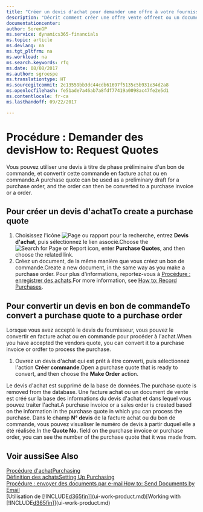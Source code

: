 ```yaml
---
title: "Créer un devis d'achat pour demander une offre à votre fournisseur | Microsoft Docs"
description: "Décrit comment créer une offre vente offrent ou un document de demande de proposition pour enregistrer votre offre à un client pour vendre des produits dans certaines conditions."
documentationcenter: 
author: SorenGP
ms.service: dynamics365-financials
ms.topic: article
ms.devlang: na
ms.tgt_pltfrm: na
ms.workload: na
ms.search.keywords: rfq
ms.date: 08/08/2017
ms.author: sgroespe
ms.translationtype: HT
ms.sourcegitcommit: 2c13559bb3dc44cdb61697f5135c5b931e34d2a8
ms.openlocfilehash: fe51ade7a46ab7a8fdf77419a0098ac47fe2e5d1
ms.contentlocale: fr-ca
ms.lasthandoff: 09/22/2017

---
```

# <a name="how-to-request-quotes"></a><span data-ttu-id="4a721-103">Procédure : Demander des devis</span><span class="sxs-lookup"><span data-stu-id="4a721-103">How to: Request Quotes</span></span>
<span data-ttu-id="4a721-104">Vous pouvez utiliser une devis à titre de phase préliminaire d'un bon de commande, et convertir cette commande en facture achat ou en commande.</span><span class="sxs-lookup"><span data-stu-id="4a721-104">A purchase quote can be used as a preliminary draft for a purchase order, and the order can then be converted to a purchase invoice or a order.</span></span>


## <a name="to-create-a-purchase-quote"></a><span data-ttu-id="4a721-105">Pour créer un devis d'achat</span><span class="sxs-lookup"><span data-stu-id="4a721-105">To create a purchase quote</span></span>
1. <span data-ttu-id="4a721-106">Choisissez l'icône ![Page ou rapport pour la recherche](media/ui-search/search_small.png "icône Page ou rapport pour la recherche"), entrez **Devis d'achat**, puis sélectionnez le lien associé.</span><span class="sxs-lookup"><span data-stu-id="4a721-106">Choose the ![Search for Page or Report](media/ui-search/search_small.png "Search for Page or Report icon") icon, enter **Purchase Quotes**, and then choose the related link.</span></span>
2. <span data-ttu-id="4a721-107">Créez un document, de la même manière que vous créez un bon de commande.</span><span class="sxs-lookup"><span data-stu-id="4a721-107">Create a new document, in the same way as you make a purchase order.</span></span> <span data-ttu-id="4a721-108">Pour plus d'informations, reportez-vous à [Procédure : enregistrer des achats](purchasing-how-record-purchases.md).</span><span class="sxs-lookup"><span data-stu-id="4a721-108">For more information, see [How to: Record Purchases](purchasing-how-record-purchases.md).</span></span>

## <a name="to-convert-a-purchase-quote-to-a-purchase-order"></a><span data-ttu-id="4a721-109">Pour convertir un devis en bon de commande</span><span class="sxs-lookup"><span data-stu-id="4a721-109">To convert a purchase quote to a purchase order</span></span>
<span data-ttu-id="4a721-110">Lorsque vous avez accepté le devis du fournisseur, vous pouvez le convertir en facture achat ou en commande pour procéder à l'achat.</span><span class="sxs-lookup"><span data-stu-id="4a721-110">When you have accepted the vendors quote, you can convert it to a purchase invoice or ordfer to process the purchase.</span></span>

1. <span data-ttu-id="4a721-111">Ouvrez un devis d'achat qui est prêt à être converti, puis sélectionnez l'action **Créer commande**.</span><span class="sxs-lookup"><span data-stu-id="4a721-111">Open a purchase quote that is ready to convert, and then choose the **Make Order** action.</span></span>

<span data-ttu-id="4a721-112">Le devis d'achat est supprimé de la base de données.</span><span class="sxs-lookup"><span data-stu-id="4a721-112">The purchase quote is removed from the database.</span></span> <span data-ttu-id="4a721-113">Une facture achat ou un document de vente est créé sur la base des informations du devis d'achat et dans lequel vous pouvez traiter l'achat.</span><span class="sxs-lookup"><span data-stu-id="4a721-113">A purchase invoice or a sales order is created based on the information in the purchase quote in which you can process the purchase.</span></span> <span data-ttu-id="4a721-114">Dans le champ **N° devis** de la facture achat ou du bon de commande, vous pouvez visualiser le numéro de devis à partir duquel elle a été réalisée.</span><span class="sxs-lookup"><span data-stu-id="4a721-114">In the **Quote No.** field on the purchase invoice or purchase order, you can see the number of the purchase quote that it was made from.</span></span>

## <a name="see-also"></a><span data-ttu-id="4a721-115">Voir aussi</span><span class="sxs-lookup"><span data-stu-id="4a721-115">See Also</span></span>
[<span data-ttu-id="4a721-116">Procédure d'achat</span><span class="sxs-lookup"><span data-stu-id="4a721-116">Purchasing</span></span>](purchasing-manage-purchasing.md)  
[<span data-ttu-id="4a721-117">Définition des achats</span><span class="sxs-lookup"><span data-stu-id="4a721-117">Setting Up Purchasing</span></span>](purchasing-setup-purchasing.md)  
[<span data-ttu-id="4a721-118">Procédure : envoyer des documents par e-mail</span><span class="sxs-lookup"><span data-stu-id="4a721-118">How to: Send Documents by Email</span></span>](ui-how-send-documents-email.md)  
<span data-ttu-id="4a721-119">[Utilisation de [!INCLUDE[d365fin](includes/d365fin_md.md)]](ui-work-product.md)</span><span class="sxs-lookup"><span data-stu-id="4a721-119">[Working with [!INCLUDE[d365fin](includes/d365fin_md.md)]](ui-work-product.md)</span></span>

